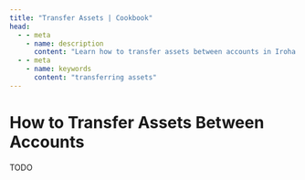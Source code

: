 ```yaml
---
title: "Transfer Assets | Cookbook"
head:
  - - meta
    - name: description
      content: "Learn how to transfer assets between accounts in Iroha."
  - - meta
    - name: keywords
      content: "transferring assets"
---
```


# How to Transfer Assets Between Accounts

TODO